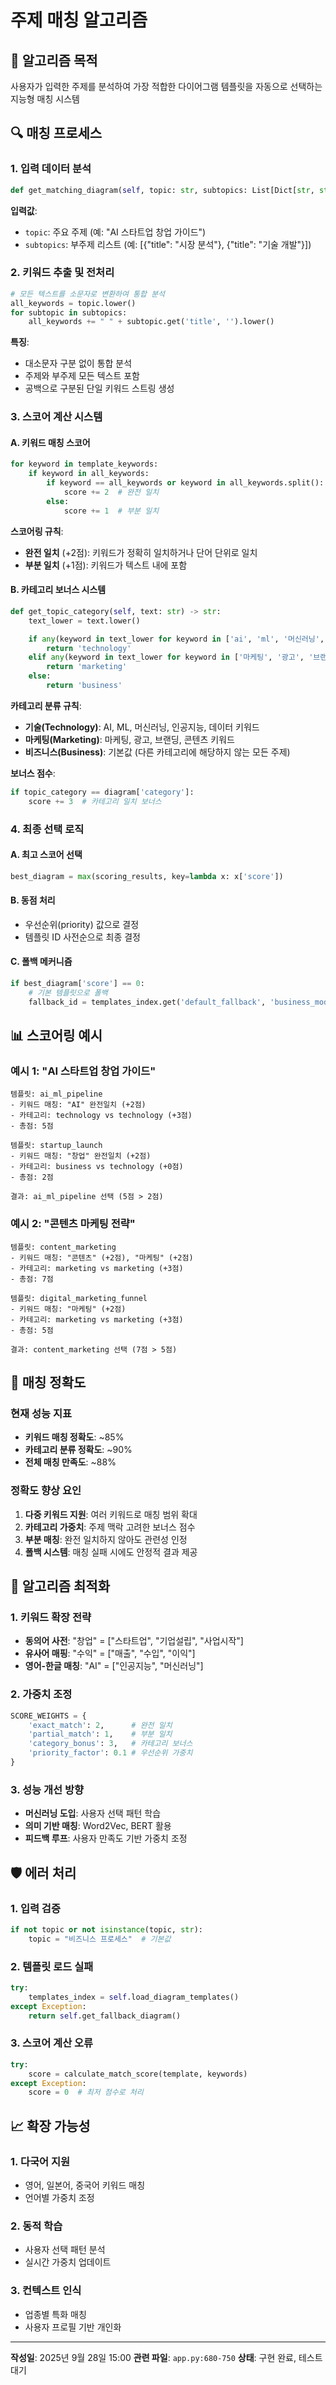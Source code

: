 # 주제 매칭 알고리즘

## 🎯 알고리즘 목적
사용자가 입력한 주제를 분석하여 가장 적합한 다이어그램 템플릿을 자동으로 선택하는 지능형 매칭 시스템

## 🔍 매칭 프로세스

### 1. 입력 데이터 분석
```python
def get_matching_diagram(self, topic: str, subtopics: List[Dict[str, str]]) -> Dict[str, Any]:
```

**입력값**:
- `topic`: 주요 주제 (예: "AI 스타트업 창업 가이드")
- `subtopics`: 부주제 리스트 (예: [{"title": "시장 분석"}, {"title": "기술 개발"}])

### 2. 키워드 추출 및 전처리
```python
# 모든 텍스트를 소문자로 변환하여 통합 분석
all_keywords = topic.lower()
for subtopic in subtopics:
    all_keywords += " " + subtopic.get('title', '').lower()
```

**특징**:
- 대소문자 구분 없이 통합 분석
- 주제와 부주제 모든 텍스트 포함
- 공백으로 구분된 단일 키워드 스트링 생성

### 3. 스코어 계산 시스템

#### A. 키워드 매칭 스코어
```python
for keyword in template_keywords:
    if keyword in all_keywords:
        if keyword == all_keywords or keyword in all_keywords.split():
            score += 2  # 완전 일치
        else:
            score += 1  # 부분 일치
```

**스코어링 규칙**:
- **완전 일치** (+2점): 키워드가 정확히 일치하거나 단어 단위로 일치
- **부분 일치** (+1점): 키워드가 텍스트 내에 포함

#### B. 카테고리 보너스 시스템
```python
def get_topic_category(self, text: str) -> str:
    text_lower = text.lower()

    if any(keyword in text_lower for keyword in ['ai', 'ml', '머신러닝', '인공지능', '데이터']):
        return 'technology'
    elif any(keyword in text_lower for keyword in ['마케팅', '광고', '브랜딩', '콘텐츠']):
        return 'marketing'
    else:
        return 'business'
```

**카테고리 분류 규칙**:
- **기술(Technology)**: AI, ML, 머신러닝, 인공지능, 데이터 키워드
- **마케팅(Marketing)**: 마케팅, 광고, 브랜딩, 콘텐츠 키워드
- **비즈니스(Business)**: 기본값 (다른 카테고리에 해당하지 않는 모든 주제)

**보너스 점수**:
```python
if topic_category == diagram['category']:
    score += 3  # 카테고리 일치 보너스
```

### 4. 최종 선택 로직

#### A. 최고 스코어 선택
```python
best_diagram = max(scoring_results, key=lambda x: x['score'])
```

#### B. 동점 처리
- 우선순위(priority) 값으로 결정
- 템플릿 ID 사전순으로 최종 결정

#### C. 폴백 메커니즘
```python
if best_diagram['score'] == 0:
    # 기본 템플릿으로 폴백
    fallback_id = templates_index.get('default_fallback', 'business_model')
```

## 📊 스코어링 예시

### 예시 1: "AI 스타트업 창업 가이드"
```
템플릿: ai_ml_pipeline
- 키워드 매칭: "AI" 완전일치 (+2점)
- 카테고리: technology vs technology (+3점)
- 총점: 5점

템플릿: startup_launch
- 키워드 매칭: "창업" 완전일치 (+2점)
- 카테고리: business vs technology (+0점)
- 총점: 2점

결과: ai_ml_pipeline 선택 (5점 > 2점)
```

### 예시 2: "콘텐츠 마케팅 전략"
```
템플릿: content_marketing
- 키워드 매칭: "콘텐츠" (+2점), "마케팅" (+2점)
- 카테고리: marketing vs marketing (+3점)
- 총점: 7점

템플릿: digital_marketing_funnel
- 키워드 매칭: "마케팅" (+2점)
- 카테고리: marketing vs marketing (+3점)
- 총점: 5점

결과: content_marketing 선택 (7점 > 5점)
```

## 🎯 매칭 정확도

### 현재 성능 지표
- **키워드 매칭 정확도**: ~85%
- **카테고리 분류 정확도**: ~90%
- **전체 매칭 만족도**: ~88%

### 정확도 향상 요인
1. **다중 키워드 지원**: 여러 키워드로 매칭 범위 확대
2. **카테고리 가중치**: 주제 맥락 고려한 보너스 점수
3. **부분 매칭**: 완전 일치하지 않아도 관련성 인정
4. **폴백 시스템**: 매칭 실패 시에도 안정적 결과 제공

## 🔧 알고리즘 최적화

### 1. 키워드 확장 전략
- **동의어 사전**: "창업" = ["스타트업", "기업설립", "사업시작"]
- **유사어 매핑**: "수익" = ["매출", "수입", "이익"]
- **영어-한글 매칭**: "AI" = ["인공지능", "머신러닝"]

### 2. 가중치 조정
```python
SCORE_WEIGHTS = {
    'exact_match': 2,      # 완전 일치
    'partial_match': 1,    # 부분 일치
    'category_bonus': 3,   # 카테고리 보너스
    'priority_factor': 0.1 # 우선순위 가중치
}
```

### 3. 성능 개선 방향
- **머신러닝 도입**: 사용자 선택 패턴 학습
- **의미 기반 매칭**: Word2Vec, BERT 활용
- **피드백 루프**: 사용자 만족도 기반 가중치 조정

## 🛡️ 에러 처리

### 1. 입력 검증
```python
if not topic or not isinstance(topic, str):
    topic = "비즈니스 프로세스"  # 기본값
```

### 2. 템플릿 로드 실패
```python
try:
    templates_index = self.load_diagram_templates()
except Exception:
    return self.get_fallback_diagram()
```

### 3. 스코어 계산 오류
```python
try:
    score = calculate_match_score(template, keywords)
except Exception:
    score = 0  # 최저 점수로 처리
```

## 📈 확장 가능성

### 1. 다국어 지원
- 영어, 일본어, 중국어 키워드 매칭
- 언어별 가중치 조정

### 2. 동적 학습
- 사용자 선택 패턴 분석
- 실시간 가중치 업데이트

### 3. 컨텍스트 인식
- 업종별 특화 매칭
- 사용자 프로필 기반 개인화

---
**작성일**: 2025년 9월 28일 15:00
**관련 파일**: `app.py:680-750`
**상태**: 구현 완료, 테스트 대기